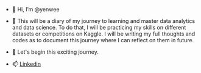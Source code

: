 - 👋 Hi, I’m @yenwee

- 🌱 This will be a diary of my journey to learning and master data analytics and data science. To do that, I will be practicing my skills on different datasets or competitions on Kaggle. I will be writing my full thoughts and codes as to document this journey where I can reflect on them in future.

- 💞️ Let's begin this exciting journey.

- 📫 [Linkedin](https://www.linkedin.com/in/yen-wee-lim-b223551ab/)
